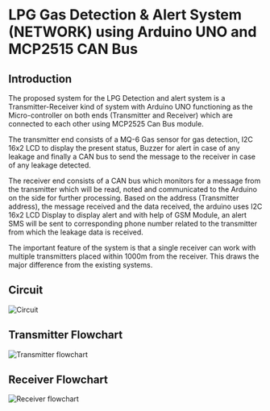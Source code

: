 # LPG Gas Detection & Alert System (NETWORK) using Arduino UNO and MCP2515 CAN Bus

## Introduction
The proposed system for the LPG Detection and alert system is a Transmitter-Receiver kind of system with Arduino UNO functioning as the Micro-controller on both ends (Transmitter and Receiver) which are connected to each other using MCP2525 Can Bus module.

The transmitter end consists of a MQ-6 Gas sensor for gas detection, I2C 16x2 LCD to display the present status, Buzzer for alert in case of any leakage and finally a CAN bus to send the message to the receiver in case of any leakage detected. 

The receiver end consists of a CAN bus which monitors for a message from the transmitter which will be read, noted and communicated to the Arduino on the side for further processing. Based on the address (Transmitter address), the message received and the data received, the arduino uses I2C 16x2 LCD Display to display alert and with help of GSM Module, an alert SMS will be sent  to corresponding phone number related to the transmitter from which the leakage data is received.

The important feature of the system is that a single receiver can work with multiple transmitters placed within 1000m from the receiver. This draws the major difference from the existing systems. 

## Circuit
![Circuit](https://user-images.githubusercontent.com/128481323/226898446-3eebe813-af96-4b76-8980-aaa111cd07d5.png)

## Transmitter Flowchart
![Transmitter flowchart](https://user-images.githubusercontent.com/128481323/227520778-ba6c0d6f-0349-433b-a5fc-6225d5bed8f4.jpeg)

## Receiver Flowchart
![Receiver flowchart](https://user-images.githubusercontent.com/128481323/227520890-b058af12-480a-4419-8777-8971716562d1.jpeg)
